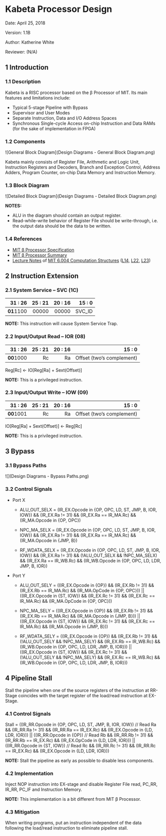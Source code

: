 # Kabeta Processor Design

Date: April 25, 2018

Version: 1.1B

Author: Katherine White

Reviewer: (N/A)

## 1 Introduction

### 1.1	Description

Kabeta is a RISC processor based on the β Processor of MIT. Its main features and limitations include:
- Typical 5-stage Pipeline with Bypass
- Supervisor and User Modes
- Separate Instruction, Data and I/O Address Spaces
- Synchronous Single-cycle Access on-chip Instruction and Data RAMs (for the sake of implementation in FPGA)

### 1.2	Components

![General Block Diagram](Design Diagrams - General Block Diagram.png)

Kabeta mainly consists of Register File, Arithmetic and Logic Unit, Instruction Registers and Decoders, Branch and Exception Control, Address Adders, Program Counter, on-chip Data Memory and Instruction Memory.

### 1.3	Block Diagram

![Detailed Block Diagram](Design Diagrams - Detailed Block Diagram.png)

**NOTES:**
- ALU in the diagram should contain an output register.
- Read-while-write behavior of Register File should be write-through, i.e. the output data should be the data to be written.

### 1.4	References

- [MIT β Processor Specification](MIT6_004s09_lab_beta_doc.pdf)
- [MIT β Processor Summary](MIT6_004s09_lab_beta_summary.pdf)
- [Lecture Notes](https://ocw.mit.edu/courses/electrical-engineering-and-computer-science/6-004-computation-structures-spring-2009/lecture-notes/) of [MIT 6.004 Computation Structures](https://ocw.mit.edu/courses/electrical-engineering-and-computer-science/6-004-computation-structures-spring-2009/) ([L14](MIT6_004s09_lec14.pdf), [L22](MIT6_004s09_lec22.pdf), [L23](MIT6_004s09_lec23.pdf))

## 2 Instruction Extension

### 2.1 System Service – SVC (1C)

|    31 : 26 | 25 : 21 | 20 : 16 | 15 : 0 |
|-----------:|--------:|--------:|-------:|
| **01**1100 |   00000 |   00000 | SVC_ID |

**NOTE:** This instruction will cause System Service Trap.

### 2.2 Input/Output Read – IOR (08)

|    31 : 26 | 25 : 21 | 20 : 16 |                    15 : 0 |
|-----------:|--------:|--------:|--------------------------:|
| **00**1000 |      Rc |      Ra | Offset (two’s complement) |

Reg[Rc] ← IO[Reg[Ra] + Sext(Offset)]

**NOTE:** This is a privileged instruction.

### 2.3 Input/Output Write – IOW (09)

|    31 : 26 | 25 : 21 | 20 : 16 |                    15 : 0 |
|-----------:|--------:|--------:|--------------------------:|
| **00**1001 |      Rc |      Ra | Offset (two’s complement) |

IO[Reg[Ra] + Sext(Offset)] ← Reg[Rc]

**NOTE:** This is a privileged instruction.

## 3 Bypass

### 3.1 Bypass Paths

![](Design Diagrams - Bypass Paths.png)

### 3.2 Control Signals

- Port X

  - ALU_OUT_SELX =
(IR_EX.Opcode in {OP, OPC, LD, ST, JMP, B, IOR, IOW})
&& (IR_EX.Ra != 31)
&& (IR_EX.Ra == IR_MA.Rc) && (IR_MA.Opcode in {OP, OPC})

  - NPC_MA_SELX =
(IR_EX.Opcode in {OP, OPC, LD, ST, JMP, B, IOR, IOW})
&& (IR_EX.Ra != 31)
&& (IR_EX.Ra == IR_MA.Rc) && (IR_MA.Opcode in {JMP, B})

  - RF_WDATA_SELX =
(IR_EX.Opcode in {OP, OPC, LD, ST, JMP, B, IOR, IOW})
&& (IR_EX.Ra != 31)
&& (!ALU_OUT_SELX && !NPC_MA_SELX)
&& (IR_EX.Ra == IR_WB.Rc)
&& (IR_WB.Opcode in {OP, OPC, LD, LDR, JMP, B, IOR})

- Port Y

  - ALU_OUT_SELY =
((IR_EX.Opcode in {OP}) && (IR_EX.Rb != 31)
&& (IR_EX.Rb == IR_MA.Rc) && (IR_MA.OpCode in {OP, OPC}))
|| ((IR_EX.Opcode in {ST, IOW}) && (IR_EX.Rc != 31)
&& (IR_EX.Rc == IR_MA.Rc) && (IR_MA.OpCode in {OP, OPC}))

  - NPC_MA_SELY =
((IR_EX.Opcode in {OP}) && (IR_EX.Rb != 31)
&& (IR_EX.Rb == IR_MA.Rc)
&& (IR_MA.Opcode in {JMP, B}))
|| ((IR_EX.Opcode in {ST, IOW}) && (IR_EX.Rc != 31)
&& (IR_EX.Rc == IR_MA.Rc)
&& (IR_MA.Opcode in {JMP, B}))

  - RF_WDATA_SELY =
((IR_EX.Opcode in {OP}) && (IR_EX.Rb != 31)
&& (!ALU_OUT_SELY && !NPC_MA_SELY)
&& (IR_EX.Rb == IR_WB.Rc)
&& (IR_WB.Opcode in {OP, OPC, LD, LDR, JMP, B, IOR}))
|| ((IR_EX.Opcode in {ST, IOW}) && (IR_EX.Rc != 31)
&& (!ALU_OUT_SELY && !NPC_MA_SELY)
&& (IR_EX.Rc == IR_WB.Rc)
&& (IR_WB.Opcode in {OP, OPC, LD, LDR, JMP, B, IOR}))

## 4 Pipeline Stall

Stall the pipeline when one of the source registers of the instruction at RR-Stage coincides with the target register of the load/read instruction at EX-Stage.

### 4.1 Control Signals

Stall =
((IR_RR.Opcode in {OP, OPC, LD, ST, JMP, B, IOR, IOW})  // Read Ra
&& (IR_RR.Ra != 31)
&& (IR_RR.Ra == IR_EX.Rc) && (IR_EX.Opcode in {LD, LDR, IOR}))
|| ((IR_RR.Opcode in {OP})  // Read Rb
&& (IR_RR.Rb != 31)
&& (IR_RR.Rb == IR_EX.Rc) && (IR_EX.OpCode in {LD, LDR, IOR}))
|| ((IR_RR.Opcode in {ST, IOW})  // Read Rc
&& (IR_RR.Rc != 31)
&& (IR_RR.Rc == IR_EX.Rc) && (IR_EX.Opcode in {LD, LDR, IOR}))

**NOTE:** Stall the pipeline as early as possible to disable less components.

### 4.2 Implementation

Inject NOP instruction into EX-stage and disable Register File read, PC_RR, IR_RR, PC_IF and Instruction Memory.

**NOTE:** This implementation is a bit different from MIT β Processor.

### 4.3 Mitigation

When writing programs, put an instruction independent of the data following the load/read instruction to eliminate pipeline stall.
